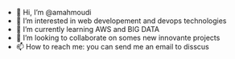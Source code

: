 - 👋 Hi, I’m @amahmoudi
- 👀 I’m interested in web developement and devops technologies
- 🌱 I’m currently learning AWS and BIG DATA
- 💞️ I’m looking to collaborate on somes new innovante projects
- 📫 How to reach me: you can send me an email to disscus

<!---
amahmoudi/amahmoudi is a ✨ special ✨ repository because its `README.md` (this file) appears on your GitHub profile.
You can click the Preview link to take a look at your changes.
--->
